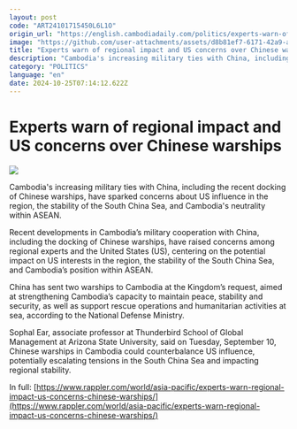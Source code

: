 ```yaml
---
layout: post
code: "ART24101715450L6L1O"
origin_url: "https://english.cambodiadaily.com/politics/experts-warn-of-regional-impact-and-us-concerns-over-chinese-warships-189321/"
image: "https://github.com/user-attachments/assets/d8b81ef7-6171-42a9-a23a-278ed99278e8"
title: "Experts warn of regional impact and US concerns over Chinese warships"
description: "Cambodia's increasing military ties with China, including the recent docking of Chinese warships, have sparked concerns about US influence in the region, the stability of the South China Sea, and Cambodia's neutrality within ASEAN."
category: "POLITICS"
language: "en"
date: 2024-10-25T07:14:12.622Z
---
```


# Experts warn of regional impact and US concerns over Chinese warships

 ![](https://github.com/user-attachments/assets/a38c5aad-20d8-4aaa-8636-0555a14cded5)

Cambodia's increasing military ties with China, including the recent docking of Chinese warships, have sparked concerns about US influence in the region, the stability of the South China Sea, and Cambodia's neutrality within ASEAN.

Recent developments in Cambodia’s military cooperation with China, including the docking of Chinese warships, have raised concerns among regional experts and the United States (US), centering on the potential impact on US interests in the region, the stability of the South China Sea, and Cambodia’s position within ASEAN.

China has sent two warships to Cambodia at the Kingdom’s request, aimed at strengthening Cambodia’s capacity to maintain peace, stability and security, as well as support rescue operations and humanitarian activities at sea, according to the National Defense Ministry.

Sophal Ear, associate professor at Thunderbird School of Global Management at Arizona State University, said on Tuesday, September 10, Chinese warships in Cambodia could counterbalance US influence, potentially escalating tensions in the South China Sea and impacting regional stability.

In full: [https://www.rappler.com/world/asia-pacific/experts-warn-regional-impact-us-concerns-chinese-warships/](https://www.rappler.com/world/asia-pacific/experts-warn-regional-impact-us-concerns-chinese-warships/)